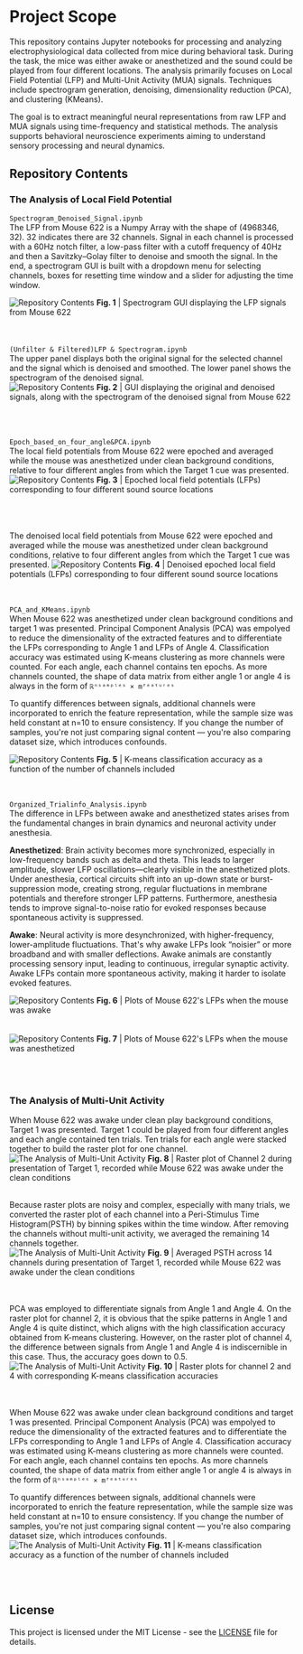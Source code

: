 # Project Scope
This repository contains Jupyter notebooks for processing and analyzing electrophysiological data collected from mice during behavioral task. During the task, the mice was either awake or anesthetized and the sound could be played from four different locations. The analysis primarily focuses on Local Field Potential (LFP) and Multi-Unit Activity (MUA) signals. Techniques include spectrogram generation, denoising, dimensionality reduction (PCA), and clustering (KMeans).



The goal is to extract meaningful neural representations from raw LFP and MUA signals using time-frequency and statistical methods. The analysis supports behavioral neuroscience experiments aiming to understand sensory processing and neural dynamics.

## Repository Contents

### The Analysis of Local Field Potential 
`Spectrogram_Denoised_Signal.ipynb`
<br>
The LFP from Mouse 622 is a Numpy Array with the shape of (4968346, 32). 32 indicates there are 32 channels. Signal in each channel is processed with a 60Hz notch filter, a low-pass filter with a cutoff frequency of 40Hz and then a Savitzky–Golay filter to denoise and smooth the signal. In the end, a spectrogram GUI is built with a dropdown menu for selecting channels, boxes for resetting time window and a slider for adjusting the time window. 

![Repository Contents](Spectrogram_Denoised_Signal.png)
**Fig. 1** | Spectrogram GUI displaying the LFP signals from Mouse 622
<br><br><br><br>
`(Unfilter & Filtered)LFP & Spectrogram.ipynb`
<br>
The upper panel displays both the original signal for the selected channel and the signal which is denoised and smoothed. The lower panel shows the spectrogram of the denoised signal.  
![Repository Contents](unfiltered_filtered_lfp_spectrogram.png)
**Fig. 2** | GUI displaying the original and denoised signals, along with the spectrogram of the denoised signal from Mouse 622
<br><br><br><br>

`Epoch_based_on_four_angle&PCA.ipynb`
<br>
The local field potentials from Mouse 622 were epoched and averaged while the mouse was anesthetized under clean background conditions, relative to four different angles from which the Target 1 cue was presented.
![Repository Contents](Epoch_1.png)
**Fig. 3** | Epoched local field potentials (LFPs) corresponding to four different sound source locations

<br><br><br>
The denoised local field potentials from Mouse 622 were epoched and averaged while the mouse was anesthetized under clean background conditions, relative to four different angles from which the Target 1 cue was presented.
![Repository Contents](Epoch_2.png)
**Fig. 4** | Denoised epoched local field potentials (LFPs) corresponding to four different sound source locations
<br><br><br>


`PCA_and_KMeans.ipynb`
<br>
When Mouse 622 was anesthetized under clean background conditions and target 1 was presented. Principal Component Analysis (PCA) was empolyed to reduce the dimensionality of the extracted features and to differentiate the LFPs corresponding to Angle 1 and LFPs of Angle 4. Classification accuracy was estimated using K-means clustering as more channels were counted. For each angle, each channel contains ten epochs. As more channels counted, the shape of data matrix from either angle 1 or angle 4 is always in the form of `ℝⁿˢᵃᵐᵖˡᵉˢ × mᶠᵉᵃᵗᵘʳᵉˢ`



To quantify differences between signals, additional channels were incorporated to enrich the feature representation, while the sample size was held constant at 
n=10 to ensure consistency. If you change the number of samples, you're not just comparing signal content — you're also comparing dataset size, which introduces confounds.

![Repository Contents](lfp_pca.png)
**Fig. 5** | K-means classification accuracy as a function of the number of channels included
<br><br><br>

`Organized_Trialinfo_Analysis.ipynb`
<br>
The difference in LFPs between awake and anesthetized states arises from the fundamental changes in brain dynamics and neuronal activity under anesthesia.

**Anesthetized**: Brain activity becomes more synchronized, especially in low-frequency bands such as delta and theta. This leads to larger amplitude, slower LFP oscillations—clearly visible in the anesthetized plots. Under anesthesia, cortical circuits shift into an up-down state or burst-suppression mode, creating strong, regular fluctuations in membrane potentials and therefore stronger LFP patterns. Furthermore, anesthesia tends to improve signal-to-noise ratio for evoked responses because spontaneous activity is suppressed.

**Awake**: Neural activity is more desynchronized, with higher-frequency, lower-amplitude fluctuations. That's why awake LFPs look “noisier” or more broadband and with smaller deflections. Awake animals are constantly processing sensory input, leading to continuous, irregular synaptic activity. Awake LFPs contain more spontaneous activity, making it harder to isolate evoked features.

![Repository Contents](organized_awake.png)
**Fig. 6** | Plots of Mouse 622's LFPs when the mouse was awake 
<br><br><br>
![Repository Contents](Organized_anesthetized.png)
**Fig. 7** | Plots of Mouse 622's LFPs when the mouse was anesthetized 
<br><br><br><br>


### The Analysis of Multi-Unit Activity 
When Mouse 622 was awake under clean play background conditions, Target 1 was presented. Target 1 could be played from four different angles and each angle contained ten trials. Ten trials for each angle were stacked together to build the raster plot for one channel.
![The Analysis of Multi-Unit Activity](raster_plot_channel2.png)
**Fig. 8** | Raster plot of Channel 2 during presentation of Target 1, recorded while Mouse 622 was awake under the clean conditions
<br><br>


Because raster plots are noisy and complex, especially with many trials, we converted the raster plot of each channel into a Peri-Stimulus Time Histogram(PSTH) by binning spikes within the time window. After removing the channels without multi-unit activity, we averaged the remaining 14 channels together.  
![The Analysis of Multi-Unit Activity](psth_14channels.png)
**Fig. 9** | Averaged PSTH across 14 channels during presentation of Target 1, recorded while Mouse 622 was awake under the clean conditions

<br><br>
PCA was employed to differentiate signals from Angle 1 and Angle 4. On the raster plot for channel 2, it is obvious that the spike patterns in Angle 1 and Angle 4 is quite distinct, which aligns with the high classification accuracy obtained from K-means clustering. However, on the raster plot of channel 4, the difference between signals from Angle 1 and Angle 4 is indiscernible in this case. Thus, the accuracy goes down to 0.5. 
![The Analysis of Multi-Unit Activity](raster_plots.png)
**Fig. 10** | Raster plots for channel 2 and 4 with corresponding K-means classification accuracies


<br><br>
When Mouse 622 was awake under clean background conditions and target 1 was presented. Principal Component Analysis (PCA) was empolyed to reduce the dimensionality of the extracted features and to differentiate the LFPs corresponding to Angle 1 and LFPs of Angle 4. Classification accuracy was estimated using K-means clustering as more channels were counted. For each angle, each channel contains ten epochs. As more channels counted, the shape of data matrix from either angle 1 or angle 4 is always in the form of `ℝⁿˢᵃᵐᵖˡᵉˢ × mᶠᵉᵃᵗᵘʳᵉˢ`



To quantify differences between signals, additional channels were incorporated to enrich the feature representation, while the sample size was held constant at 
n=10 to ensure consistency. If you change the number of samples, you're not just comparing signal content — you're also comparing dataset size, which introduces confounds.
<br>
![The Analysis of Multi-Unit Activity](cluster_accuracy.png)
**Fig. 11** | K-means classification accuracy as a function of the number of channels included


<br><br>
## License

This project is licensed under the MIT License - see the [LICENSE](LICENSE) file for details.